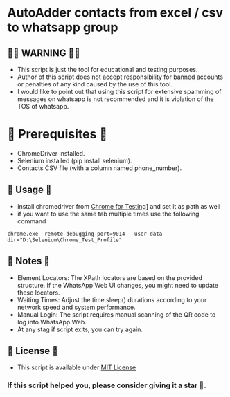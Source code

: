 # AutoAdder contacts from excel / csv to whatsapp group

## 🛑🛑 WARNING 🛑🛑

- This script is just the tool for educational and testing purposes.
- Author of this script does not accept responsibility for banned accounts or penalties of any kind caused by the use of this tool.
- I would like to point out that using this script for extensive spamming of messages on whatsapp is not recommended and it is violation of the TOS of whatsapp.

# 📝 Prerequisites 📝

- ChromeDriver installed.
- Selenium installed (pip install selenium).
- Contacts CSV file (with a column named phone_number).

## 📝 Usage 📝

- install chromedriver from [Chrome for Testing](https://googlechromelabs.github.io/chrome-for-testing/)] and set it as path as well
- if you want to use the same tab multiple times use the following command
```
chrome.exe -remote-debugging-port=9014 --user-data-dir="D:\Selenium\Chrome_Test_Profile"
```

## 📝 Notes 📝

- Element Locators: The XPath locators are based on the provided structure. If the WhatsApp Web UI changes, you might need to update these locators.
- Waiting Times: Adjust the time.sleep() durations according to your network speed and system performance.
- Manual Login: The script requires manual scanning of the QR code to log into WhatsApp Web.
- At any stag if script exits, you can try again.


## 📝 License 📝

- This script is available under [MIT License](/LICENSE.md)


### If this script helped you, please consider giving it a star 🌟.

